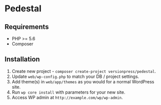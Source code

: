 # Pedestal

## Requirements

* PHP >= 5.6
* Composer

## Installation

1. Create new project - `composer create-project versionpress/pedestal`.
2. Update `web/wp-config.php` to match your DB / project settings.
3. Add theme(s) in `web/app/themes` as you would for a normal WordPress site.
4. Run `wp core install` with parameters for your new site.
5. Access WP admin at `http://example.com/wp/wp-admin`.
